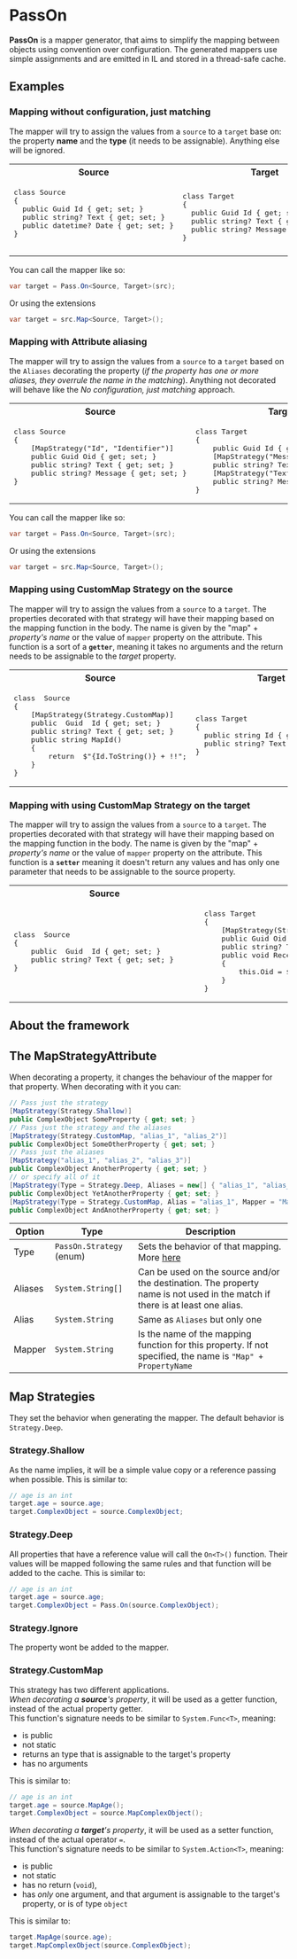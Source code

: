 # PassOn
  

**PassOn** is a mapper generator, that aims to simplify the mapping between objects using convention over configuration. The generated mappers use simple assignments and are emitted in IL and stored in a thread-safe cache.

## Examples
### Mapping without configuration, just matching
The mapper will try to assign the values from a `source` to a `target` base on: the property **name** and the **type** (it needs to be assignable). Anything else will be ignored.

<table>
<tr>
<th> Source </th><th> Target </th>
</tr>
<tr>
<td>
   <pre lang="csharp">
class Source
{
  public Guid Id { get; set; }
  public string? Text { get; set; }
  public datetime? Date { get; set; }
}
   </pre>
</td>
<td>
<pre lang="csharp">
class Target
{
  public Guid Id { get; set; }
  public string? Text { get; set; }
  public string? Message { get; set; }
}
</pre>
</td>
</tr>
</table>

You can call the mapper like so:
```csharp
var target = Pass.On<Source, Target>(src);
```
Or using the extensions
```csharp
var target = src.Map<Source, Target>();
```
### Mapping with Attribute aliasing
The mapper will try to assign the values from a `source` to a `target` based on the `Aliases` decorating the property (*if the property has one or more aliases, they overrule the name in the matching*). Anything not decorated will behave like the *No configuration, just matching* approach.

<table>
<tr>
<th> Source </th><th> Target </th>
</tr>
<tr>
<td>
   <pre lang="csharp">
class Source
{ 
    [MapStrategy("Id", "Identifier")]
    public Guid Oid { get; set; }
    public string? Text { get; set; }
    public string? Message { get; set; }
}
   </pre>
</td>
<td>
<pre lang="csharp">
class Target
{
    public Guid Id { get; set; }  
    [MapStrategy("Message")]
    public string? Text { get; set; }
    [MapStrategy("Text")]
    public string? Message { get; set; }
}
</pre>
</td>
</tr>
</table>

You can call the mapper like so:
```csharp
var target = Pass.On<Source, Target>(src);
```
Or using the extensions
```csharp
var target = src.Map<Source, Target>();
```

### Mapping using CustomMap Strategy on the source
The mapper will try to assign the values from a `source` to a `target`. The properties decorated with that strategy will have their mapping based on the mapping function in the body. The name is given by the "map" + *property's name* or the value of `mapper` property on the attribute. This function is a sort of a **`getter`**, meaning it takes no arguments and the return needs to be assignable to the *target* property.
<table>
<tr>
<th> Source </th><th> Target </th>
</tr>
<tr>
<td>
<pre lang="csharp">
class  Source
{ 
    [MapStrategy(Strategy.CustomMap)]
    public  Guid  Id { get; set; }   
    public string? Text { get; set; }
    public string MapId()
    {
        return  $"{Id.ToString()} + !!";
    }
} 
</pre>
</td>
<td>
<pre lang="csharp">
class Target
{
  public string Id { get; set; }
  public string? Text { get; set; }
}
</pre>
</td>
</tr>
</table>


### Mapping with using CustomMap Strategy on the target
The mapper will try to assign the values from a `source` to a `target`. The properties decorated with that strategy will have their mapping based on the mapping function in the body. The name is given by the "map" + *property's name* or the value of `mapper` property on the attribute. This function is a **`setter`** meaning it doesn't return any values and has only one parameter that needs to be assignable to the source property.
<table>
<tr>
<th> Source </th><th> Target </th>
</tr>
<tr>
<td>
<pre lang="csharp">
class  Source
{
    public  Guid  Id { get; set; }        
    public string? Text { get; set; }
} 
</pre>
</td>
<td>
<pre lang="csharp">
class Target
{
    [MapStrategy(Strategy.CustomMap, "Id", Mapper = "ReceiveId")]
    public Guid Oid { get; set; }
    public string? Text { get; set; }
    public void ReceiveId(Guid id)
    {
        this.Oid = $"{Id.ToString()} + !!";
    }
}
</pre>
</td>
</tr>
</table>

## About the framework

## The MapStrategyAttribute

When decorating a property, it changes the behaviour of the mapper for that property.
When decorating with it you can:
```csharp
// Pass just the strategy
[MapStrategy(Strategy.Shallow)]
public ComplexObject SomeProperty { get; set; }
// Pass just the strategy and the aliases
[MapStrategy(Strategy.CustomMap, "alias_1", "alias_2")]
public ComplexObject SomeOtherProperty { get; set; }
// Pass just the aliases
[MapStrategy("alias_1", "alias_2", "alias_3")]
public ComplexObject AnotherProperty { get; set; }
// or specify all of it 
[MapStrategy(Type = Strategy.Deep, Aliases = new[] { "alias_1", "alias_2" })]
public ComplexObject YetAnotherProperty { get; set; }
[MapStrategy(Type = Strategy.CustomMap, Alias = "alias_1", Mapper = "MapFunc")]
public ComplexObject AndAnotherProperty { get; set; }
```

| Option | Type | Description |
| -------------- | -------------- | ----------- |
| Type | `PassOn.Strategy` (enum) | Sets the behavior of that mapping. More [here](#map-Strategies)|
| Aliases | `System.String[]` | Can be used on the source and/or the destination. The property name is not used in the match if there is at least one alias.|
| Alias | `System.String` | Same as `Aliases` but only one|
|Mapper| `System.String` | Is the name of the mapping function for this property. If not specified, the name is `"Map" + PropertyName`|


## Map Strategies
They set the behavior when generating the mapper. The default behavior is `Strategy.Deep`.

### Strategy.Shallow
As the name implies, it will be a simple value copy or a reference passing when possible.
This is similar to:
```csharp
// age is an int
target.age = source.age; 
target.ComplexObject = source.ComplexObject; 
```
### Strategy.Deep
All properties that have a reference value will call the `On<T>()` function. Their values will be mapped following the same rules and that function will be added to the cache.
This is similar to:
```csharp
// age is an int
target.age = source.age; 
target.ComplexObject = Pass.On(source.ComplexObject); 
```
### Strategy.Ignore
The property wont be added to the mapper.

### Strategy.CustomMap
This strategy has two different applications.    
_When decorating a **source**'s property_, it will be used as a getter function, instead of the actual property getter.    
This function's signature needs to be similar to `System.Func<T>`, meaning: 

- is public
- not static
- returns an type that is assignable to the target's property
- has no arguments

This is similar to:
```csharp
// age is an int
target.age = source.MapAge(); 
target.ComplexObject = source.MapComplexObject(); 
```
_When decorating a **target**'s property_, it will be used as a setter function, instead of the actual operator `=`.    
This function's signature needs to be similar to `System.Action<T>`, meaning: 

- is public
- not static
- has no return (`void`),
- has _only_ one argument, and that argument is assignable to the target's property, or is of type `object`

This is similar to:
```csharp
target.MapAge(source.age); 
target.MapComplexObject(source.ComplexObject); 
```